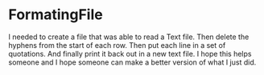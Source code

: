 # FormatingFile

I needed to create a file that was able to read a Text file.
Then delete the hyphens from the start of each row.
Then put each line in a set of quotations.
And finally print it back out in a new text file.
I hope this helps someone and I hope someone can make a better version of what I just did.
